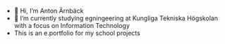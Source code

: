 - 👋 Hi, I’m Anton Ärnbäck
- 🌱 I’m currently studying egningeering at Kungliga Tekniska Högskolan with a focus on Information Technology
- This is an e.portfolio for my school projects

<!---
arnbaeck/arnbaeck is a ✨ special ✨ repository because its `README.md` (this file) appears on your GitHub profile.
You can click the Preview link to take a look at your changes.
--->
